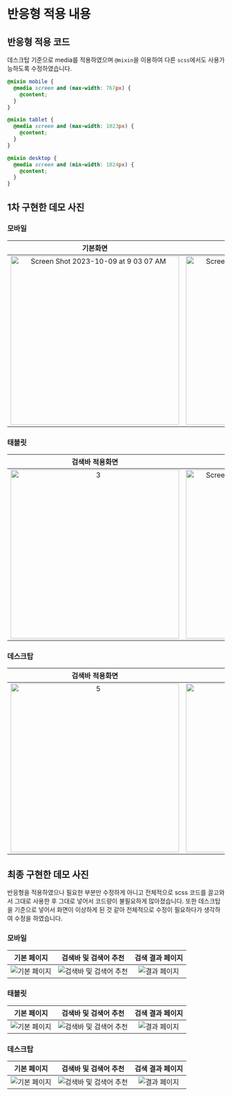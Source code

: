 # 반응형 적용 내용

## 반응형 적용 코드

데스크탑 기준으로 media를 적용하였으며 `@mixin`을 이용하여 다른 `scss`에서도 사용가능하도록 수정하였습니다.

```scss
@mixin mobile {
  @media screen and (max-width: 767px) {
    @content;
  }
}

@mixin tablet {
  @media screen and (max-width: 1023px) {
    @content;
  }
}

@mixin desktop {
  @media screen and (min-width: 1024px) {
    @content;
  }
}
```

## 1차 구현한 데모 사진

### 모바일

| 기본화면 | 검색바 적용화면 | 카드 화면 |
|:---:|:---:|:---:|
| <img width="390" alt="Screen Shot 2023-10-09 at 9 03 07 AM" src="https://github.com/codingjwp/searcher-project/assets/113403155/da3fe38d-8f2f-42cb-b808-d3d244ba3e29"> | <img width="390" alt="Screen Shot 2023-10-09 at 9 03 14 AM" src="https://github.com/codingjwp/searcher-project/assets/113403155/8611b330-98de-4822-941b-27e6b0349dff"> | <img width="390" alt="2" src="https://github.com/codingjwp/searcher-project/assets/113403155/2ff243a3-3e61-4bcd-be87-858b064a929d"> |

### 태블릿

| 검색바 적용화면 | 카드 화면 |
|:---:|:---:|
|<img width="390" alt="3" src="https://github.com/codingjwp/searcher-project/assets/113403155/65f68e51-6bbc-4744-8431-199bea5e4f72"> | <img width="390" alt="Screen Shot 2023-10-09 at 9 02 01 AM" src="https://github.com/codingjwp/searcher-project/assets/113403155/0987d9f8-31e6-4270-bf46-7325ba93d290"> |

### 데스크탑

| 검색바 적용화면 | 카드 화면 |
|:---:|:---:|
| <img width="390" alt="5" src="https://github.com/codingjwp/searcher-project/assets/113403155/a1dcc138-f277-463f-8f1c-b714b48e30c3"> | <img width="390" alt="6" src="https://github.com/codingjwp/searcher-project/assets/113403155/d861ad68-42f9-45e5-9848-eb9cc152eca0"> |

## 최종 구현한 데모 사진

반응형을 적용하였으나 필요한 부분만 수정하게 아니고 전체적으로 scss 코드를 끌고와서 그대로 사용한 후 그대로 넣어서 코드량이 불필요하게 많아졌습니다.
또한 데스크탑을 기준으로 넣어서 화면이 이상하게 된 것 같아 전체적으로 수정이 필요하다가 생각하여 수정을 하였습니다.  

### 모바일

|기본 페이지|검색바 및 검색어 추천|검색 결과 페이지|
|:---:|:---:|:---:|
|![기본 페이지](https://github-production-user-asset-6210df.s3.amazonaws.com/113403155/274134559-93ff3480-2b2c-40a4-9a13-c71123d66e31.png)|![검색바 및 검색어 추천](https://github-production-user-asset-6210df.s3.amazonaws.com/113403155/274134574-7c6c8d0f-3c17-4c36-a472-0866aa1f918a.png)|![결과 페이지](https://github-production-user-asset-6210df.s3.amazonaws.com/113403155/274134590-d6249d1e-8ea2-45f5-b33e-df1269315dc7.png)|

### 태블릿

|기본 페이지|검색바 및 검색어 추천|검색 결과 페이지|
|:---:|:---:|:---:|
|![기본 페이지](https://github-production-user-asset-6210df.s3.amazonaws.com/113403155/274134613-06c16934-a13e-47a4-a318-c0a6a5e64a4b.png)|![검색바 및 검색어 추천](https://github-production-user-asset-6210df.s3.amazonaws.com/113403155/274134622-68f13b07-3edf-4c94-a712-89ec8c3f862c.png)|![결과 페이지](https://github-production-user-asset-6210df.s3.amazonaws.com/113403155/274134631-309aa322-7fd7-4dc3-8492-eaee0946d74d.png)|

### 데스크탑

|기본 페이지|검색바 및 검색어 추천|검색 결과 페이지|
|:---:|:---:|:---:|
|![기본 페이지](https://github-production-user-asset-6210df.s3.amazonaws.com/113403155/274134656-a68eb138-3264-4d1d-9db4-961f8b57e5f3.png)|![검색바 및 검색어 추천](https://github-production-user-asset-6210df.s3.amazonaws.com/113403155/274134666-c47ab965-9e9b-4b4e-b3e7-d155c055a147.png)|![결과 페이지](https://github-production-user-asset-6210df.s3.amazonaws.com/113403155/274134675-72d138f6-39d8-4347-8a7a-10d079cd1563.png)|
